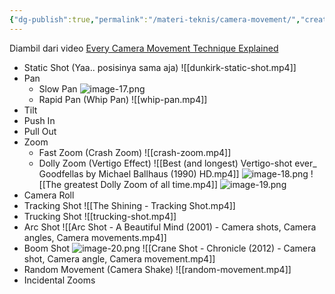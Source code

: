 ```yaml
---
{"dg-publish":true,"permalink":"/materi-teknis/camera-movement/","created":"2025-10-13T03:02:52.800-07:00","updated":"2025-10-15T02:01:32.000-07:00"}
---
```


Diambil dari video [Every Camera Movement Technique Explained](https://youtu.be/IiyBo-qLDeM?si=EmudF7BSx-XwwiSp)
- Static Shot (Yaa.. posisinya sama aja)
![[dunkirk-static-shot.mp4]]
- Pan
    - Slow Pan
	![image-17.png](/img/user/Materi%20Teknis/attachments/image-17.png)
    - Rapid Pan (Whip Pan)
	![[whip-pan.mp4]]
- Tilt
- Push In
- Pull Out
- Zoom
    - Fast Zoom (Crash Zoom)
     ![[crash-zoom.mp4]]
    - Dolly Zoom (Vertigo Effect)
	![[Best (and longest) Vertigo-shot ever_ Goodfellas by Michael Ballhaus (1990) HD.mp4]]
	![image-18.png](/img/user/Materi%20Teknis/attachments/image-18.png)
	![[The greatest Dolly Zoom of all time.mp4]]
	![image-19.png](/img/user/Materi%20Teknis/attachments/image-19.png)
- Camera Roll
- Tracking Shot
![[The Shining - Tracking Shot.mp4]]
- Trucking Shot
![[trucking-shot.mp4]]
- Arc Shot
![[Arc Shot - A Beautiful Mind (2001) - Camera shots, Camera angles, Camera movements.mp4]]
- Boom Shot
![image-20.png](/img/user/Materi%20Teknis/attachments/image-20.png)
![[Crane Shot - Chronicle (2012) - Camera shot, Camera angle, Camera movement.mp4]]
- Random Movement (Camera Shake)
![[random-movement.mp4]]
- Incidental Zooms